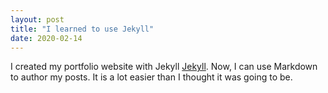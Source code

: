 ```yaml
---
layout: post
title: "I learned to use Jekyll"
date: 2020-02-14
---
```


I created my portfolio website with Jekyll [Jekyll](http://jekyllrb.com). Now, I can use Markdown to author my posts. It is a lot easier than I thought it was going to be.
